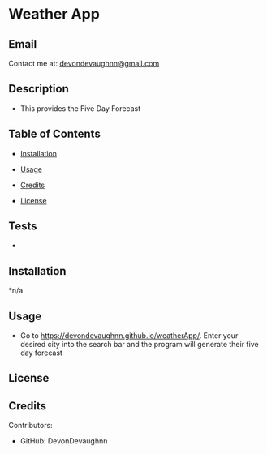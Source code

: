  
# Weather App
## Email

Contact me at: devondevaughnn@gmail.com

## Description

 * This provides the Five Day Forecast

## Table of Contents

* [Installation](#install)

* [Usage](#usage)

* [Credits](#contribution)

* [License](#license)

## Tests

* 

## Installation

*n/a
       
## Usage 

* Go to https://devondevaughnn.github.io/weatherApp/. Enter your desired city into the search bar and the program will generate their five day forecast

## License



## Credits

Contributors:
* GitHub: DevonDevaughnn 
